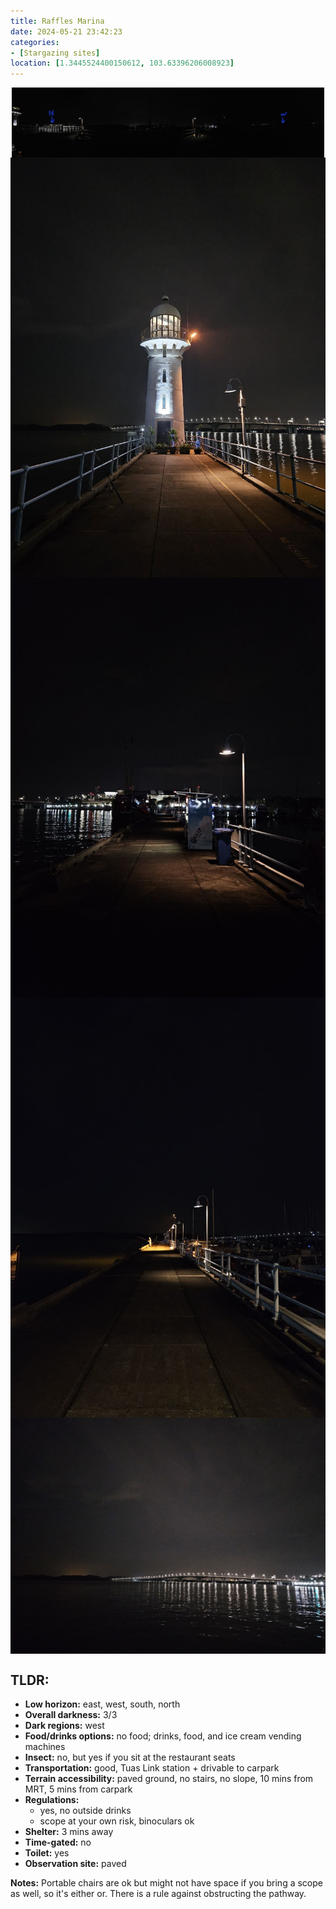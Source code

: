 ```yaml
---
title: Raffles Marina
date: 2024-05-21 23:42:23
categories: 
- [Stargazing sites]
location: [1.3445524400150612, 103.63396206008923]
---
```

<!DOCTYPE html>
<html lang="en">
<head>
    <meta charset="UTF-8">
    <meta name="viewport" content="width=device-width, initial-scale=1.0">
    <title>Raffles Marina</title>
    <style>
        .gallery-page {
            display: flex;
            justify-content: center;
            align-items: center;
            flex-direction: column;
            margin: 0px;
        }
        .gallery-list {
            display: flex;
            flex-wrap: wrap;
            justify-content: center;
        }
        .gallery-column {
            flex: 1;
            max-width: 500px;
            margin: 0px;
        }
        .gallery-item {
            position: relative;
            overflow: hidden;
        }
        .gallery-item img {
            width: 100%;
            height: auto;
            display: block;
        }
        .gallery-item a {
            display: block;
            text-decoration: none;
            color: inherit;
        }
        .gallery-container {
            display: flex;
            flex-wrap: wrap;
            justify-content: space-between;
        }
        .gallery-item {
            flex: 0 0 50%;
            margin-bottom: 0px; /* Adjust margin as needed */
        }
        @media (max-width: 992px) {
            .gallery-item {
                flex: 0 0 100%; /* Make each item take up full width on smaller screens */
            }
        }
    </style>
</head>
<body>
    <div class="gallery-page">
        <div class="gallery-list">
            <div class="gallery-column">
                <div class="gallery-item">
                    <a href="Panorama">
                        <img src="RafflesMarina/paranoma.jpg" alt="Panorama">
                    </a>
                </div>
            </div>
        </div>
    </div>
    <div class="gallery-container">
        <div class="gallery-item">
            <a href="RafflesMarina/s/lighthouse.jpg" target="_blank"><img src="RafflesMarina/lighthouse.jpg" alt="Lighthouse"></a>
        </div>
        <div class="gallery-item">
            <a href="RafflesMarina/s/walkway1.jpg" target="_blank"><img src="RafflesMarina/walkway1.jpg" alt="Walkway 1"></a>
        </div>
        <div class="gallery-item">
            <a href="RafflesMarina/s/walkway2.jpg" target="_blank"><img src="RafflesMarina/walkway2.jpg" alt="Walkway 2"></a>
        </div>
        <div class="gallery-item">
            <a href="RafflesMarina/s/causeway.jpg" target="_blank"><img src="RafflesMarina/causeway.jpg" alt="Causeway"></a>
        </div>
    </div>
    <div>
        <h2>TLDR:</h2>
        <ul>
            <li><strong>Low horizon:</strong> east, west, south, north</li>
            <li><strong>Overall darkness:</strong> 3/3</li>
            <li><strong>Dark regions:</strong> west</li>
            <li><strong>Food/drinks options:</strong> no food; drinks, food, and ice cream vending machines</li>
            <li><strong>Insect:</strong> no, but yes if you sit at the restaurant seats</li>
            <li><strong>Transportation:</strong> good, Tuas Link station + drivable to carpark</li>
            <li><strong>Terrain accessibility:</strong> paved ground, no stairs, no slope, 10 mins from MRT, 5 mins from carpark</li>
            <li><strong>Regulations:</strong> 
            <ul>
                <li>yes, no outside drinks</li>
                <li>scope at your own risk, binoculars ok</li>
            </ul>
            </li>
            <li><strong>Shelter:</strong> 3 mins away</li>
            <li><strong>Time-gated:</strong> no</li>
            <li><strong>Toilet:</strong> yes</li>
            <li><strong>Observation site:</strong> paved</li>
        </ul>
        <p><strong>Notes:</strong> Portable chairs are ok but might not have space if you bring a scope as well, so it's either or. There is a rule against obstructing the pathway.</p>
    </div>
</body>
</html>

